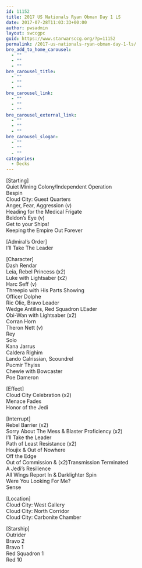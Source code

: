 ```yaml
---
id: 11152
title: 2017 US Nationals Ryan Obman Day 1 LS
date: 2017-07-28T11:03:33+00:00
author: pwsadmin
layout: swccgpc
guid: https://www.starwarsccg.org/?p=11152
permalink: /2017-us-nationals-ryan-obman-day-1-ls/
bre_add_to_home_carousel:
  - ""
  - ""
  - ""
bre_carousel_title:
  - ""
  - ""
  - ""
bre_carousel_link:
  - ""
  - ""
  - ""
bre_carousel_external_link:
  - ""
  - ""
  - ""
bre_carousel_slogan:
  - ""
  - ""
  - ""
categories:
  - Decks
---
```

[Starting]  
Quiet Mining Colony/Independent Operation  
Bespin  
Cloud City: Guest Quarters  
Anger, Fear, Aggression (v)  
Heading for the Medical Frigate  
Beldon&#8217;s Eye (v)  
Get to your Ships!  
Keeping the Empire Out Forever

[Admiral&#8217;s Order]  
I&#8217;ll Take The Leader

[Character]  
Dash Rendar  
Leia, Rebel Princess (x2)  
Luke with Lightsaber (x2)  
Harc Seff (v)  
Threepio with His Parts Showing  
Officer Dolphe  
Ric Olie, Bravo Leader  
Wedge Antilles, Red Squadron LEader  
Obi-Wan with Lightsaber (x2)  
Corran Horn  
Theron Nett (v)  
Rey  
Solo  
Kana Jarrus  
Caldera Righim  
Lando Calrissian, Scoundrel  
Pucmir Thyiss  
Chewie with Bowcaster  
Poe Dameron

[Effect]  
Cloud City Celebration (x2)  
Menace Fades  
Honor of the Jedi

[Interrupt]  
Rebel Barrier (x2)  
Sorry About The Mess & Blaster Proficiency (x2)  
I&#8217;ll Take the Leader  
Path of Least Resistance (x2)  
Houjix & Out of Nowhere  
Off the Edge  
Out of Commission & (x2)Transmission Terminated  
A Jedi&#8217;s Resilience  
All Wings Report In & Darklighter Spin  
Were You Looking For Me?  
Sense

[Location]  
Cloud City: West Gallery  
Cloud City: North Corridor  
Cloud City: Carbonite Chamber

[Starship]  
Outrider  
Bravo 2  
Bravo 1  
Red Squadron 1  
Red 10